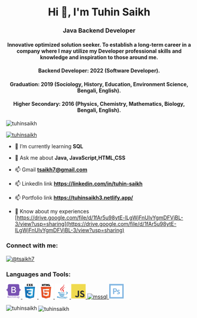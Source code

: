 <h1 align="center">Hi 👋, I'm Tuhin Saikh</h1>
<h3 align="center">Java Backend Developer</h3>
<h4 align="center">Innovative optimized solution seeker. To establish a long-term career in a company where I may utilize my Developer professional skills and knowledge and inspiration to those around me.</h4>
  
<h4 align="center">Backend Developer: 2022 (Software Developer).</h4>
<h4 align="center">Graduation: 2019 (Sociology, History, Education, Environment Science, Bengali, English).</h4>
<h4 align="center">Higher Secondary: 2016 (Physics, Chemistry, Mathematics, Biology, Bengali, English).</h4>

<p align="left"> <img src="https://komarev.com/ghpvc/?username=tuhinsaikh&label=Profile%20views&color=0e75b6&style=flat" alt="tuhinsaikh" /> </p>

<p align="left"> <a href="https://github.com/ryo-ma/github-profile-trophy"><img src="https://github-profile-trophy.vercel.app/?username=tuhinsaikh" alt="tuhinsaikh" /></a> </p>

- 🌱 I’m currently learning **SQL**

- 💬 Ask me about **Java, JavaScript,HTML,CSS**

- 📫 Gmail **tsaikh7@gmail.com**
- 📫 LinkedIn link **https://linkedin.com/in/tuhin-saikh**
- 📫 Portfolio link **https://tuhinsaikh3.netlify.app/**

- 📄 Know about my experiences [https://drive.google.com/file/d/1fAr5u98ytE-lLgWjFnUlvYgmDFVjBL-3/view?usp=sharing](https://drive.google.com/file/d/1fAr5u98ytE-lLgWjFnUlvYgmDFVjBL-3/view?usp=sharing)

<h3 align="left">Connect with me:</h3>
<p align="left">
<a href="https://www.hackerearth.com/@tsaikh7" target="blank"><img align="center" src="https://raw.githubusercontent.com/rahuldkjain/github-profile-readme-generator/master/src/images/icons/Social/hackerearth.svg" alt="@tsaikh7" height="30" width="40" /></a>
</p>

<h3 align="left">Languages and Tools:</h3>
<p align="left"> <a href="https://getbootstrap.com" target="_blank" rel="noreferrer"> <img src="https://raw.githubusercontent.com/devicons/devicon/master/icons/bootstrap/bootstrap-plain-wordmark.svg" alt="bootstrap" width="40" height="40"/> </a> <a href="https://www.w3schools.com/css/" target="_blank" rel="noreferrer"> <img src="https://raw.githubusercontent.com/devicons/devicon/master/icons/css3/css3-original-wordmark.svg" alt="css3" width="40" height="40"/> </a> <a href="https://www.w3.org/html/" target="_blank" rel="noreferrer"> <img src="https://raw.githubusercontent.com/devicons/devicon/master/icons/html5/html5-original-wordmark.svg" alt="html5" width="40" height="40"/> </a> <a href="https://www.java.com" target="_blank" rel="noreferrer"> <img src="https://raw.githubusercontent.com/devicons/devicon/master/icons/java/java-original.svg" alt="java" width="40" height="40"/> </a> <a href="https://developer.mozilla.org/en-US/docs/Web/JavaScript" target="_blank" rel="noreferrer"> <img src="https://raw.githubusercontent.com/devicons/devicon/master/icons/javascript/javascript-original.svg" alt="javascript" width="40" height="40"/> </a> <a href="https://www.microsoft.com/en-us/sql-server" target="_blank" rel="noreferrer"> <img src="https://www.svgrepo.com/show/303229/microsoft-sql-server-logo.svg" alt="mssql" width="40" height="40"/> </a> <a href="https://www.photoshop.com/en" target="_blank" rel="noreferrer"> <img src="https://raw.githubusercontent.com/devicons/devicon/master/icons/photoshop/photoshop-line.svg" alt="photoshop" width="40" height="40"/> </a> </p>

<p><img align="left" src="https://github-readme-stats.vercel.app/api/top-langs?username=tuhinsaikh&show_icons=true&locale=en&layout=compact" alt="tuhinsaikh" /></p>

<p>&nbsp;<img align="center" src="https://github-readme-stats.vercel.app/api?username=tuhinsaikh&show_icons=true&locale=en" alt="tuhinsaikh" /></p>
